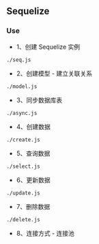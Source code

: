 ## Sequelize

### Use
- 1、创建 Sequelize 实例
```
./seq.js
```

- 2、创建模型 - 建立关联关系
```
./model.js
```

- 3、同步数据库表
```
./async.js
```

- 4、创建数据
```
./create.js
```

- 5、查询数据
```
./select.js
```

- 6、更新数据
```
./update.js
```

- 7、删除数据
```
./delete.js
```

- 8、连接方式 - 连接池